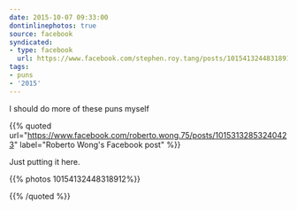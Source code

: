 ```yaml
---
date: 2015-10-07 09:33:00
dontinlinephotos: true
source: facebook
syndicated:
- type: facebook
  url: https://www.facebook.com/stephen.roy.tang/posts/10154132448318912
tags:
- puns
- '2015'
---
```


I should do more of these puns myself

{{% quoted url="https://www.facebook.com/roberto.wong.75/posts/10153132853240423" label="Roberto Wong's Facebook post" %}}

Just putting it here.

{{% photos 10154132448318912%}}



{{% /quoted %}}